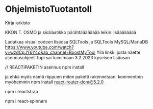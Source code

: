 # OhjelmistoTuotantoII
Kirja-arkisto

KKON T. OSMO
ja sisälaatikko pärähtääääääää
leikin lisääääääää

Ladatkaa visual codeen lisäosa SQLTools
ja SQLTools MySQL/MariaDB 
https://www.youtube.com/watch?v=wzdCpJY6Y4c&ab_channel=BoostMyTool 
Yllä linkki josta näette asennusohjeet
Topi sai toimimaan 3.2.2023 kyseisen lisäosan

// REACTIPAKETIN asennus
npm install

ja ehkä myös nämä riippuen miten paketti rakennetaan, kommentoin myöhemmin
npm install react-router-dom@5.2.0

npm i reactstrap

npm i react-spinners